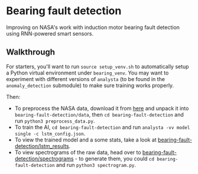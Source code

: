 # Bearing fault detection
Improving on NASA's work with induction motor bearing fault detection using RNN-powered smart sensors.

## Walkthrough
For starters, you'll want to run `source setup_venv.sh` to automatically setup a Python virtual environment under `bearing_venv`. You may want to experiment with different versions of `analysta` (to be found in the `anomaly_detection` submodule) to make sure training works properly.

Then:
* To preprocess the NASA data, download it from [here](http://data-acoustics.com/measurements/bearing-faults/bearing-4/) and unpack it into `bearing-fault-detection/data`, then `cd bearing-fault-detection` and run `python3 preprocess_data.py`.
* To train the AI, `cd bearing-fault-detection` and run `analysta -vv model single -c lstm_config.json`.
* To view the trained model and a some stats, take a look at [bearing-fault-detection/lstm_results](bearing-fault-detection/lstm_results).
* To view spectrograms of the raw data, head over to [bearing-fault-detection/spectrograms](bearing-fault-detection/spectrograms) - to generate them, you could `cd bearing-fault-detection` and run `python3 spectrogram.py`.

